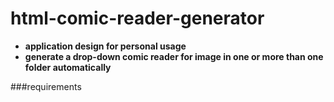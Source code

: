 # html-comic-reader-generator
  - **application design for personal usage**<br>
  - **generate a drop-down comic reader for image in one or more than one folder automatically**

###requirements
